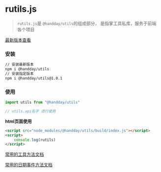 # rutils.js

> `rutils.js`是 `@handday/utils`的组成部分， 是指掌工具私库，服务于前端各个项目

[最新版本查看](http://npm.facehand.cn/-/web/detail/@handday/utils)
### 安装 


```sh
// 安装最新版本
npm i @handday/utils
// 安装指定版本
npm i @handday/utils@1.0.1
```

### 使用

```js
import utils from "@handday/utils"

// utils.api名字 进行使用

```

**html页面使用**

```html
<script src="node_modules/@handday/utils/build/index.js"></script>
<script>
    console.log(rutils)
</script>

```
[常用的工具方法文档](https://frontwiki.facehand.cn/librarynew/)

[常用的日期事件方法文档](https://frontwiki.facehand.cn/librarynew/date/)




